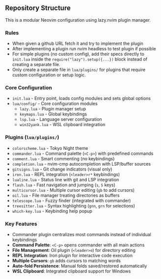 ## Repository Structure

This is a modular Neovim configuration using lazy.nvim plugin manager.

### Rules
- When given a github URL fetch it and try to implement the plugin
- After implementing a plugin run nvim headless to test plugin if possible
- For simple plugins (no custom config), add their specs directly to `init.lua` inside the `require("lazy").setup({...})` block instead of creating a separate file.
- Only create a separate file in `lua/plugins/` for plugins that require custom configuration or setup logic.

### Core Configuration
- `init.lua` - Entry point, loads config modules and sets global options
- `lua/config/` - Core configuration modules
  - `lazy.lua` - Plugin manager setup
  - `keymaps.lua` - Global keybindings
  - `lsp.lua` - Language server configuration
  - `win32yank.lua` - WSL clipboard integration

### Plugins (`lua/plugins/`)
- `colorscheme.lua` - Tokyo Night theme
- `commander.lua` - Command palette (`<C-p>`) with predefined commands
- `comment.lua` - Smart commenting (no keybindings)
- `completion.lua` - nvim-cmp autocompletion with LSP/buffer sources
- `gitsigns.lua` - Git change indicators (visual only)
- `iron.lua` - REPL integration (`<leader>r*` keybindings)
- `lualine.lua` - Status line with git and LSP integration
- `flash.lua` - Fast navigation and jumping (`s`, `S` keys)
- `multicursor.lua` - Multiple cursor editing (`gb` to add cursors)
- `oil.lua` - File manager treating directories as buffers
- `telescope.lua` - Fuzzy finder (integrated with commander)
- `treesitter.lua` - Syntax highlighting (`gnn`, `grn` for selections)
- `which-key.lua` - Keybinding help popup

### Key Features
- Commander plugin centralizes most commands instead of individual keybindings
- **Command Palette**: `<C-p>` opens commander with all main actions
- **File Management**: Oil plugin (`<leader>o`) for directory editing
- **REPL Integration**: Iron plugin for interactive code execution
- **Multiple Cursors**: `gb` adds cursors to matching words
- **Auto-fold Persistence**: Manual folds saved/restored automatically
- **WSL Clipboard**: Integrated clipboard support for Windows

